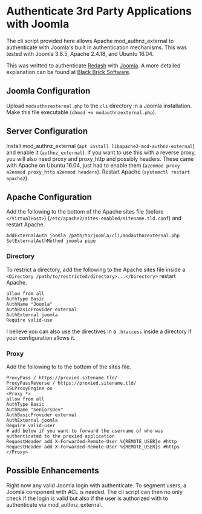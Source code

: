 # Authenticate 3rd Party Applications with Joomla

The cli script provided here allows Apache mod_authnz_external to authenticate with Joomla's built in authentication mechanisms. This was tested with Joomla 3.8.5, Apache 2.4.18, and Ubuntu 16.04.

This was writted to authenticate [Redash](https://redash.io/) with [Joomla](https://joomla.org). A more detailed explanation can be found at [Black Brick Software](https://blackbricksoftware.com/bit-on-bytes/173-authenticating-redash-with-joomla-using-mod-authnz-external).

## Joomla Configuration

Upload `modauthnzexternal.php` to the `cli` directory in a Joomla installation. Make this file executable (`chmod +x modauthnzexternal.php`).

## Server Configuration

Install mod_authnz_external (`apt install libapache2-mod-authnz-external`) and enable it (`authnz_external`). If you want to use this with a reverse proxy, you will also need proxy and proxy_http and possibly headers. These came with Apache on Ubuntu 16.04, just had to enable them (`a2enmod proxy` `a2enmod proxy_http` `a2enmod headers`). Restart Apache (`systemctl restart apache2`).

## Apache Configuration

Add the following to the bottom of the Apache sites file (before `</VirtualHost>`) (`/etc/apache2/sites-enabled/sitename.tld.conf`) and restart Apache.

```
AddExternalAuth joomla /path/to/joomla/cli/modauthnzexternal.php
SetExternalAuthMethod joomla pipe
```

### Directory

To restrict a directory, add the following to the Apache sites file inside a `<Directory /path/to/restricted/directory>...</Directory>` restart Apache.

```
allow from all
AuthType Basic
AuthName "Joomla"
AuthBasicProvider external
AuthExternal joomla
Require valid-use
```

I believe you can also use the directives in a `.htaccess` inside a directory if your configuration allows it.

### Proxy

Add the following to to the bottom of the sites file.

```
ProxyPass / https://proxied.sitename.tld/
ProxyPassReverse / https://proxied.sitename.tld/
SSLProxyEngine on
<Proxy *>
allow from all
AuthType Basic
AuthName "SeniorsDev"
AuthBasicProvider external
AuthExternal joomla
Require valid-user
# add below if you want to forward the username of who was authenticated to the proxied application
RequestHeader add X-Forwarded-Remote-User %{REMOTE_USER}e #http
RequestHeader add X-Forwarded-Remote-User %{REMOTE_USER}s #https
</Proxy>
```

## Possible Enhancements

Right now any valid Joomla login with authenticate. To segment users, a Joomla component with ACL is needed. The cli script can then no only check if the login is valid but also if the user is authorized with to authenticate via mod_authnz_external.
